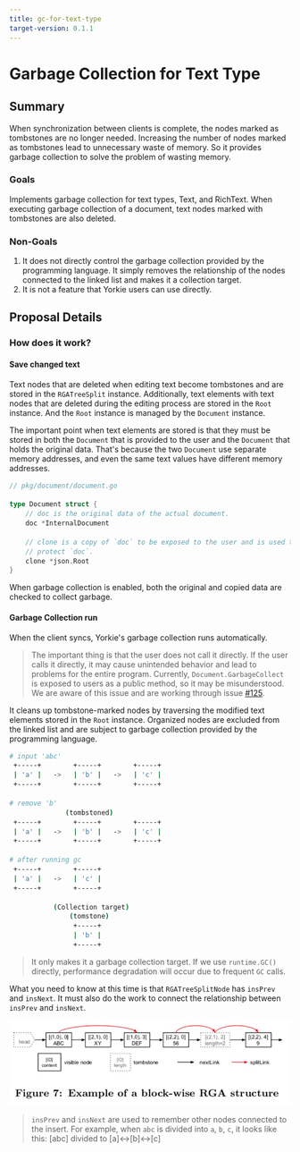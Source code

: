 ```yaml
---
title: gc-for-text-type
target-version: 0.1.1
---
```


# Garbage Collection for Text Type

## Summary

When synchronization between clients is complete, the nodes marked as tombstones are no longer needed.
Increasing the number of nodes marked as tombstones lead to unnecessary waste of memory.
So it provides garbage collection to solve the problem of wasting memory.

### Goals

Implements garbage collection for text types, Text, and RichText. When
executing garbage collection of a document, text nodes marked with
tombstones are also deleted.

### Non-Goals

1. It does not directly control the garbage collection provided by the programming language. It simply removes the relationship of the nodes connected to the linked list and makes it a collection target.
2. It is not a feature that Yorkie users can use directly.

## Proposal Details

### How does it work?

#### Save changed text

Text nodes that are deleted when editing text become tombstones and are stored in the `RGATreeSplit` instance.
Additionally, text elements with text nodes that are deleted during the editing process are stored in the `Root` instance.
And the `Root` instance is managed by the `Document` instance.

The important point when text elements are stored is that they must be stored in both the `Document` that is provided to the user and the `Document` that holds the original data.
That's because the two `Document` use separate memory addresses, and even the same text values have different memory addresses.

```go
// pkg/document/document.go

type Document struct {
	// doc is the original data of the actual document.
	doc *InternalDocument

	// clone is a copy of `doc` to be exposed to the user and is used to
	// protect `doc`.
	clone *json.Root
}
```

When garbage collection is enabled, both the original and copied data are checked to collect garbage.

#### Garbage Collection run

When the client syncs, Yorkie's garbage collection runs automatically.
> The important thing is that the user does not call it directly. If the user calls it directly, it may cause unintended behavior and lead to problems for the entire program.
> Currently, `Document.GarbageCollect` is exposed to users as a public method, so it may be misunderstood. We are aware of this issue and are working through issue [#125](https://github.com/yorkie-team/yorkie/issues/125).

It cleans up tombstone-marked nodes by traversing the modified text elements stored in the `Root` instance.
Organized nodes are excluded from the linked list and are subject to garbage collection provided by the programming language.

```bash
# input 'abc'
 +-----+        +-----+        +-----+
 | 'a' |   ->   | 'b' |   ->   | 'c' |
 +-----+        +-----+        +-----+

# remove 'b'
              (tombstoned)
 +-----+        +-----+        +-----+
 | 'a' |   ->   | 'b' |   ->   | 'c' |
 +-----+        +-----+        +-----+

# after running gc
 +-----+        +-----+
 | 'a' |   ->   | 'c' |
 +-----+        +-----+

           (Collection target)
               (tomstone)    
                +-----+
                | 'b' |
                +-----+
```
> It only makes it a garbage collection target. If we use `runtime.GC()` directly, performance degradation will occur due to frequent `GC` calls.

What you need to know at this time is that `RGATreeSplitNode` has `insPrev` and `insNext`.
It must also do the work to connect the relationship between `insPrev` and `insNext`.

![block-wise-rga-structure](media/block-wise-rga-structure.jpg)

> `insPrev` and `insNext` are used to remember other nodes connected to the insert.
> For example, when `abc` is divided into `a`, `b`, `c`, it looks like this: [abc] divided to [a]<->[b]<->[c]
